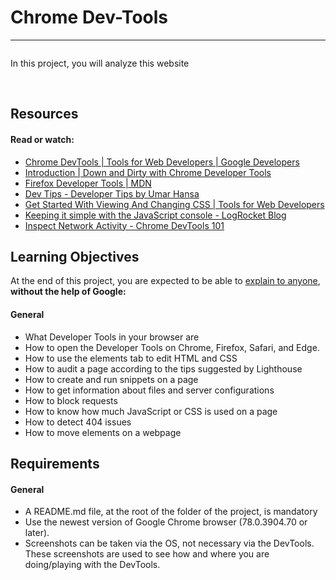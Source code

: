 # Chrome Dev-Tools

<hr>

![]()

In this project, you will analyze this website [](https://dev-tools.hbtn.info/)

<br>

## Resources

#### Read or watch:

- [Chrome DevTools | Tools for Web Developers | Google Developers](https://developers.google.com/web/tools/chrome-devtools/)
- [Introduction | Down and Dirty with Chrome Developer Tools](https://blittle.github.io/chrome-dev-tools/)
- [Firefox Developer Tools | MDN](https://developer.mozilla.org/en-US/docs/Tools)
- [Dev Tips - Developer Tips by Umar Hansa](https://umaar.com/dev-tips/)
- [Get Started With Viewing And Changing CSS | Tools for Web Developers](https://developers.google.com/web/tools/chrome-devtools/css)
- [Keeping it simple with the JavaScript console - LogRocket Blog](https://blog.logrocket.com/keeping-it-simple-with-the-javascript-console/)
- [Inspect Network Activity - Chrome DevTools 101](https://www.youtube.com/watch?v=e1gAyQuIFQo&feature=youtu.be)

## Learning Objectives

At the end of this project, you are expected to be able to [explain to anyone](https://fs.blog/2012/04/feynman-technique/), <b>without the help of Google:</b>

#### General

- What Developer Tools in your browser are
- How to open the Developer Tools on Chrome, Firefox, Safari, and Edge.
- How to use the elements tab to edit HTML and CSS
- How to audit a page according to the tips suggested by Lighthouse
- How to create and run snippets on a page
- How to get information about files and server configurations
- How to block requests
- How to know how much JavaScript or CSS is used on a page
- How to detect 404 issues
- How to move elements on a webpage

## Requirements

#### General

- A README.md file, at the root of the folder of the project, is mandatory
- Use the newest version of Google Chrome browser (78.0.3904.70 or later).
- Screenshots can be taken via the OS, not necessary via the DevTools. These screenshots are used to see how and where you are doing/playing with the DevTools.
